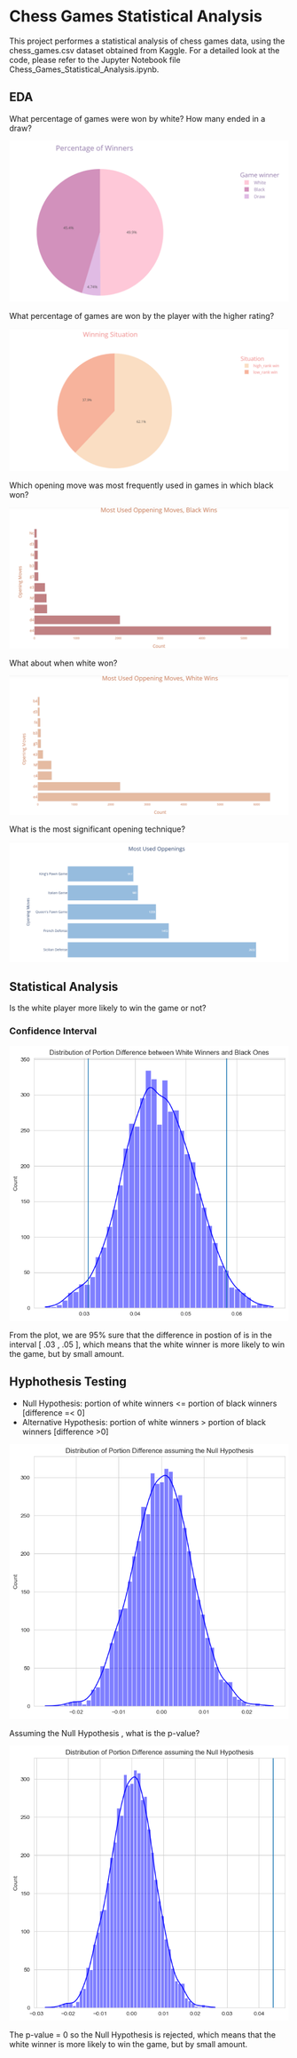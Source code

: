# Chess Games Statistical Analysis

This project performes a statistical analysis of chess games data, using the chess_games.csv dataset obtained from Kaggle. For a detailed look at the code, please refer to the Jupyter Notebook file Chess_Games_Statistical_Analysis.ipynb.

## EDA

What percentage of games were won by white? How many ended in a draw?

<img src="image/eda1.png?raw=true"/>

What percentage of games are won by the player with the higher rating?

<img src="image/eda2.png?raw=true"/>

Which opening move was most frequently used in games in which black won?

<img src="image/eda3.png?raw=true"/>

What about when white won?

<img src="image/eda4.png?raw=true"/>

What is the most significant opening technique?

<img src="image/eda5.png?raw=true"/>

## Statistical Analysis
Is the white player more likely to win the game or not?

### Confidence Interval

<img src="image/test1.png?raw=true"/>

From the plot, we are 95% sure that the difference in postion of is in the interval [ .03 , .05 ], which means that the white winner is more likely to win the game, but by small amount.

## Hyphothesis Testing

- Null Hypothesis: portion of white winners <= portion of black winners [difference =< 0]
- Alternative Hypothesis: portion of white winners > portion of black winners [difference >0]

<img src="image/test2.png?raw=true"/>

Assuming the Null Hypothesis , what is the p-value?

<img src="image/test3.png?raw=true"/>

The p-value = 0 so the Null Hypothesis is rejected, which means that
the white winner is more likely to win the game, but by small amount.
